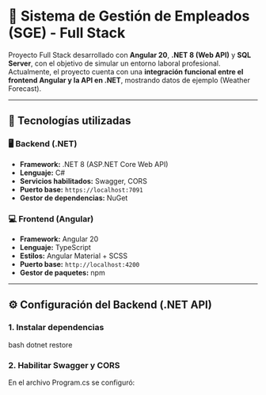
# 🧩 Sistema de Gestión de Empleados (SGE) - Full Stack

Proyecto Full Stack desarrollado con **Angular 20**, **.NET 8 (Web API)** y **SQL Server**, con el objetivo de simular un entorno laboral profesional.  
Actualmente, el proyecto cuenta con una **integración funcional entre el frontend Angular y la API en .NET**, mostrando datos de ejemplo (Weather Forecast).

---

## 🚀 Tecnologías utilizadas

### 🖥️ Backend (.NET)
- **Framework:** .NET 8 (ASP.NET Core Web API)
- **Lenguaje:** C#
- **Servicios habilitados:** Swagger, CORS
- **Puerto base:** `https://localhost:7091`
- **Gestor de dependencias:** NuGet

### 💻 Frontend (Angular)
- **Framework:** Angular 20
- **Lenguaje:** TypeScript
- **Estilos:** Angular Material + SCSS
- **Puerto base:** `http://localhost:4200`
- **Gestor de paquetes:** npm

---

## ⚙️ Configuración del Backend (.NET API)

### 1. Instalar dependencias
bash
dotnet restore
### 2. Habilitar Swagger y CORS
En el archivo Program.cs se configuró:

